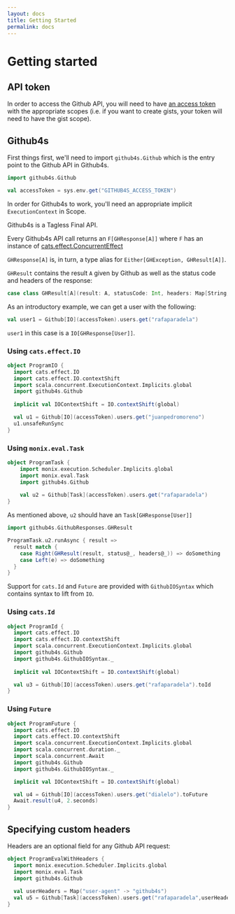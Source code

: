 ```yaml
---
layout: docs
title: Getting Started
permalink: docs
---
```


# Getting started

## API token

In order to access the Github API, you will need to have [an access token][access-token] with the
appropriate scopes (i.e. if you want to create gists, your token will need to have the gist scope).

## Github4s

First things first, we'll need to import `github4s.Github` which is the entry point to the Github
API in Github4s.

```scala mdoc:silent
import github4s.Github
```
```scala mdoc:invisible
val accessToken = sys.env.get("GITHUB4S_ACCESS_TOKEN")
```

In order for Github4s to work, you'll need an appropriate implicit `ExecutionContext` in Scope.

Github4s is a Tagless Final API.

Every Github4s API call returns an `F[GHResponse[A]]` where `F` has an instance of [cats.effect.ConcurrentEffect][cats-concurrent-effect]

`GHResponse[A]` is, in turn, a type alias for `Either[GHException, GHResult[A]]`.

`GHResult` contains the result `A` given by Github as well as the status code and headers of the
response:

```scala
case class GHResult[A](result: A, statusCode: Int, headers: Map[String, String])
```

As an introductory example, we can get a user with the following:

```scala mdoc:silent:fail
val user1 = Github[IO](accessToken).users.get("rafaparadela")
```

`user1` in this case is a `IO[GHResponse[User]]`.


### Using `cats.effect.IO`

```scala mdoc:silent
object ProgramIO {
  import cats.effect.IO
  import cats.effect.IO.contextShift
  import scala.concurrent.ExecutionContext.Implicits.global
  import github4s.Github
  
  implicit val IOContextShift = IO.contextShift(global)

  val u1 = Github[IO](accessToken).users.get("juanpedromoreno")
  u1.unsafeRunSync
}
```

### Using `monix.eval.Task`

```scala mdoc:silent:fail
object ProgramTask {
    import monix.execution.Scheduler.Implicits.global
    import monix.eval.Task
    import github4s.Github
    
    val u2 = Github[Task](accessToken).users.get("rafaparadela")
}
```

As mentioned above, `u2` should have an `Task[GHResponse[User]]`

```scala mdoc:silent:fail
import github4s.GithubResponses.GHResult

ProgramTask.u2.runAsync { result =>
  result match {
    case Right(GHResult(result, status@_, headers@_)) => doSomething
    case Left(e) => doSomething
  }
}

```

Support for `cats.Id` and `Future` are provided with `GithubIOSyntax` which contains syntax to lift from `IO`.

### Using `cats.Id`

```scala mdoc:silent
object ProgramId {
  import cats.effect.IO
  import cats.effect.IO.contextShift
  import scala.concurrent.ExecutionContext.Implicits.global
  import github4s.Github
  import github4s.GithubIOSyntax._
  
  implicit val IOContextShift = IO.contextShift(global)

  val u3 = Github[IO](accessToken).users.get("rafaparadela").toId
}
```

### Using `Future`

```scala mdoc:silent
object ProgramFuture {
  import cats.effect.IO
  import cats.effect.IO.contextShift
  import scala.concurrent.ExecutionContext.Implicits.global
  import scala.concurrent.duration._
  import scala.concurrent.Await
  import github4s.Github
  import github4s.GithubIOSyntax._

  implicit val IOContextShift = IO.contextShift(global)

  val u4 = Github[IO](accessToken).users.get("dialelo").toFuture
  Await.result(u4, 2.seconds)
}
```


## Specifying custom headers

Headers are an optional field for any Github API request:

```scala mdoc:silent:fail
object ProgramEvalWithHeaders {
  import monix.execution.Scheduler.Implicits.global
  import monix.eval.Task
  import github4s.Github
    
  val userHeaders = Map("user-agent" -> "github4s")
  val u5 = Github[Task](accessToken).users.get("rafaparadela",userHeaders)  
}
```

[access-token]: https://github.com/settings/tokens
[cats-concurrent-effect]: https://typelevel.org/cats-effect/typeclasses/concurrent-effect.html
[monix-task]: https://monix.io/docs/3x/eval/task.html